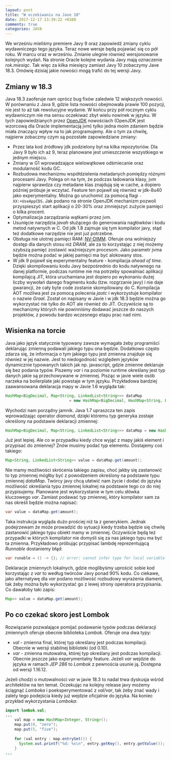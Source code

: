 ```yaml
---
layout: post
title: "W oczekiwaniu na Jave 10"
date: 2017-12-17 13:39:22 +0100
comments: true
categories: JAVA
---
```

We wrześniu mieliśmy premiere Javy 9 oraz zapowiedź zmiany cyklu wydawniczego tego języka. Teraz nowe wersje będą pojawiać się co pół roku. W marcu oraz w wrześniu. 
Zmianie ulegnie również wersjonowanie kolejnych wydań. Na stronie Oracle kolejne wydania Javy mają oznaczenie _rok.miesiąc_. Tak więc za kilka miesięcy
zamiast Javy 10 zobaczymy Jave 18.3. Omówię dzisiaj jakie nowości mogą trafić do tej wersji Javy.
<!--more-->

## Zmiany w 18.3

Java 18.3 zaoferuje nam oprócz bug fixów zaledwie 12 większych nowości. W porównaniu z Java 9, gdzie lista nowości obejmowała prawie 100 pozycji, nie jest to aż tak 
rewolucyjne wydanie. W końcu przy pół rocznym cyklu wydawniczym nie ma sensu oczekiwać zbyt wielu nowinek w języku. 
W tych zapowiedzianych przez [OpenJDK](http://openjdk.java.net/projects/jdk/10/) nowościach (OpenJDK jest wzorcową dla Oracle implementacją jvm) tylko jedna moim zdaniem będzie
miała znaczący wpływ na to jak programujemy. Ale o tym za chwilę, najpierw zobaczmy czym są pozostałe zapowiedziane zmiany:

  * Przez lata kod źródłowy jdk podzielony był na kilka repozytoriów. Dla Javy 9 było ich aż 9, teraz planowane jest umieszczenie wszystkiego w jednym miejscu. 
  * Zmiany w G1 wprowadzające wielowątkowe odśmiecanie oraz modularność kodu GC.
  * Rozbudowa mechanizmu współdzielenia metadanych pomiędzy różnymi procesami Javy. Polega on na tym, że podczas ładowania klasy, jvm najpierw sprawdza czy 
  metadane klas znajdują się w cache, a dopiero później próbuje je wczytać. Feature ten pojawił się również w jdk-8u40 jako experymentalny. Można go uruchomić za pomocą 
  flagi `-XX:+UseAppCDS`. Jak podano na stronie OpenJDK mechanizm pozwoli przyspieszyć start aplikacji o 20-30% oraz zmniejszyć zużycie pamięci o kilka procent. 
  * Optymalizacja zarządzania wątkami przez jvm.
  * Usunięcie narzędzia _javah_ służącego do generowania nagłówków i kodu metod natywnych w C. Od jdk 1.8 zajmuje się tym kompilator javy, stąd też dodatkowe
  narzędzie nie jest już potrzebne. 
  * Obsługa nie ulotnej pamięci RAM: [NV-DIMM](http://searchstorage.techtarget.com/definition/NVDIMM-Non-Volatile-Dual-In-line-Memory-Module). 
  Oferuje ona wolniejszy dostęp dla danych stosu niż _DRAM_, ale za to korzystając z niej możemy szybszą pamięć zostawić ważniejszym procesom. 
  Jako parametr jvma będzie można podać w jakiej pamięci ma być alokowany stos. 
  * W jdk 9 pojawił się experymentalny feature - kompilacja _ahead of time_. Dzięki skompilowaniu kodu Javy bezpośrednio do kodu natywnego na danej platformie, 
  podczas runtime nie ma potrzeby spowalniać aplikacji kompilajcą JIT, która uruchamiana jest dopiero po wykonaniu dużej liczby wywołań danego fragmentu kodu
  (tzw. rozgrzanie javy) i nie daje gwarancji, że cały byte code zostanie skompilowany do C. Kompilacja AOT możliwa jest za pomocą polecenia _jaotc_ i wykorzystuje kompilator
  o nazwie _Graal_. Został on napisany w Javie i w jdk 18.3 będzie można go wykorzystać nie tylko do AOT ale również do JIT. Oczywiście są to mechanizmy których 
  nie powinniśmy dodawać jeszcze do naszych projektów, z powodu bardzo wczesnego etapu prac nad nimi. 
   
## Wisienka na torcie
  
Java jako język statycznie typowany zawsze wymagała żeby programiści deklarując zmienną podawali jakiego typu ona będzie. Dodatkowo często zdarza się, że informacja o 
tym jakiego typu jest zmienna znajduje się również w jej nazwie. Jest to niedogodność względem języków dynamicznie typowanych takich jak np. javascript, gdzie zmienne deklaruje 
się bez podania typów. Piszemy _var_ i na poziomie runtime określany jest typ danych jakie są przechowywane w zmiennej. Pisząc w javie wiele osób narzeka na boilerplate 
jaki powstaje w tym języku. Przykładowa bardziej zaawansowana deklaracja mapy w Javie 1.6 wygląda tak: 

```java
HashMap<BigDecimal, Map<String, LinkedList<String>>> dataMap
                            = new HashMap<BigDecimal, HashMap<String, LinkedList<String>>>();
``` 

Wychodzi nam porządny jamnik. Java 1.7 upraszcza ten zapis wprowadzając operator _diamond_, dzięki któremu typ generyka zostaje określony 
na podstawie deklaracji zmiennej:

```java
HashMap<BigDecimal, Map<String, LinkedList<String>>> dataMap = new HashMap<>();
``` 

Już jest lepiej. Ale co w przypadku kiedy chce wyjąć z mapy jakiś element i przypisać do zmiennej? Znów musimy podać typ elementu. Dostajemy coś takiego:

```java
Map<String, LinkedList<String>> value = dataMap.get(amount);
``` 

Nie mamy możliwości skrócenia takiego zapisu, choć jakby się zastanowić to typ zmiennej mógłby być z powodzeniem określony na podstawie typu zmiennej _dataMap_. 
Twórcy javy chcą ułatwić nam życie i dodać do języka możliwość określania typu zmiennej lokalnej na podstawie tego co do niej przypisujemy. Planowane jest wykorzystanie
w tym celu słówka kluczowego _var_. Zamiast podawać typ zmiennej, który kompilator sam za nas określi będzie można napisać: 
  
```java
var value = dataMap.get(amount);
``` 

Taka instrukcja wygląda dużo prościej niż ta z generykiem. Jednak podejrzewam że może prowadzić do sytuacji kiedy trzeba będzie się chwilę zastanowić jakiego typu
obiekt mamy w zmiennej. Oczywiście będą też przypadki w których kompilator nie domyśli się za nas jakiego typu ma być ta zmienna. Przykładowo próbując przypisać 
lambdę reprezentującą _Runnable_
dostaniemy błąd:

```java
var runable = () -> {}; // error: cannot infer type for local variable
``` 

Deklaracje zmiennych lokalnych, gdzie moglibyśmy uprościć sobie kod korzystając z _var_ to według twórców Javy ponad 90% kodu. Co ciekawe, jako alternatywę dla _var_ 
podano możliwość rozbudowy wyrażenia diament, tak żeby można było wykorzystać go z lewej strony operatora przypisania. Co dawałoby taki zapis:

```java
Map<> value = dataMap.get(amount);
``` 
 
## Po co czekać skoro jest Lombok

Rozwiązanie pozwalające pomijać podawanie typów podczas deklaracji zmiennych oferuje obecnie biblioteka _Lombok_. Oferuje ona dwa typy:

  * _val_ - zmienna final, której typ określany jest podczas kompilacji. Obecnie w wersji stabilnej biblioteki (od 0.10). 
  * _var_ - zmienna mutowalna,  której typ określany jest podczas kompilacji. Obecnie jeszcze jako experymentalny feature. Jeżeli _var_ wejdzie
   do języka w ramach _JEP 286_ to _Lombok_ z pewnościa usunie ją. Dostępna od wersji 1.16.12. 
   
Jeżeli chodzi o mutowalności _var_ w javie 18.3 to nadal trwa dyskusja wśród architektów na ten temat. Oczekując na kolejny release javy możemy ściągnąć _Lomboka_ 
i poeksperymentować z _val/var_, tak żeby znać wady i zalety tego podejścia kiedy już wejdzie oficjalnie do języka. Na koniec przykład wykorzystania _Lomboka_:   
   
```java
import lombok.val;
...
    val map = new HashMap<Integer, String>();
    map.put(0, "zero");
    map.put(5, "five");
    
    for (val entry : map.entrySet()) {
      System.out.printf("%d: %s\n", entry.getKey(), entry.getValue());
    }
...    
```   